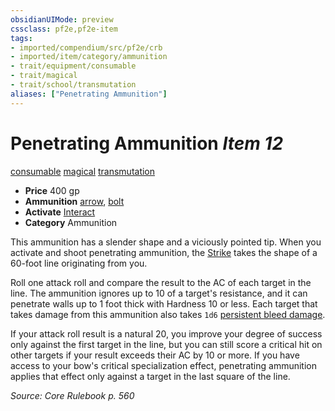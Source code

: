 ```yaml
---
obsidianUIMode: preview
cssclass: pf2e,pf2e-item
tags:
- imported/compendium/src/pf2e/crb
- imported/item/category/ammunition
- trait/equipment/consumable
- trait/magical
- trait/school/transmutation
aliases: ["Penetrating Ammunition"]
---
```

# Penetrating Ammunition *Item 12*  
[consumable](consumable.md)  [magical](magical.md)  [transmutation](transmutation.md)  

- **Price** 400 gp
- **Ammunition** [arrow](arrow.md), [bolt](bolt.md)
- **Activate** [Interact](interact.md)
- **Category** Ammunition

This ammunition has a slender shape and a viciously pointed tip. When you activate and shoot penetrating ammunition, the [Strike](strike.md) takes the shape of a 60-foot line originating from you.

Roll one attack roll and compare the result to the AC of each target in the line. The ammunition ignores up to 10 of a target's resistance, and it can penetrate walls up to 1 foot thick with Hardness 10 or less. Each target that takes damage from this ammunition also takes `1d6` [persistent bleed damage](conditions.md#Persistent%20Damage).

If your attack roll result is a natural 20, you improve your degree of success only against the first target in the line, but you can still score a critical hit on other targets if your result exceeds their AC by 10 or more. If you have access to your bow's critical specialization effect, penetrating ammunition applies that effect only against a target in the last square of the line.

*Source: Core Rulebook p. 560*